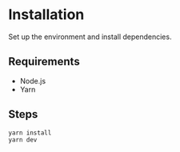 # Installation

Set up the environment and install dependencies.

## Requirements

- Node.js
- Yarn

## Steps

```bash
yarn install
yarn dev
```
